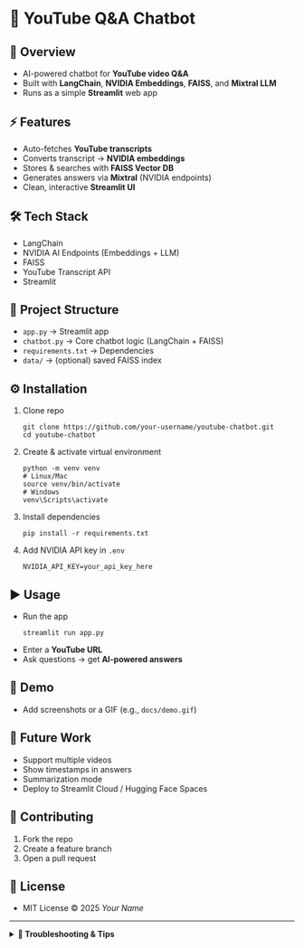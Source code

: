 <h1>🎥 YouTube Q&amp;A Chatbot</h1>

<!-- Optional: quick badges (replace # with real links/images) -->
<!-- <p>
  <img alt="License" src="https://img.shields.io/badge/License-MIT-green">
  <img alt="Python" src="https://img.shields.io/badge/Python-3.10%2B-blue">
  <img alt="Streamlit" src="https://img.shields.io/badge/Streamlit-app-red">
</p> -->

<h2>🔹 Overview</h2>
<ul>
  <li>AI-powered chatbot for <strong>YouTube video Q&amp;A</strong></li>
  <li>Built with <strong>LangChain</strong>, <strong>NVIDIA Embeddings</strong>, <strong>FAISS</strong>, and <strong>Mixtral LLM</strong></li>
  <li>Runs as a simple <strong>Streamlit</strong> web app</li>
</ul>

<h2>⚡ Features</h2>
<ul>
  <li>Auto-fetches <strong>YouTube transcripts</strong></li>
  <li>Converts transcript → <strong>NVIDIA embeddings</strong></li>
  <li>Stores &amp; searches with <strong>FAISS Vector DB</strong></li>
  <li>Generates answers via <strong>Mixtral</strong> (NVIDIA endpoints)</li>
  <li>Clean, interactive <strong>Streamlit UI</strong></li>
</ul>

<h2>🛠️ Tech Stack</h2>
<ul>
  <li>LangChain</li>
  <li>NVIDIA AI Endpoints (Embeddings + LLM)</li>
  <li>FAISS</li>
  <li>YouTube Transcript API</li>
  <li>Streamlit</li>
</ul>

<h2>📂 Project Structure</h2>
<ul>
  <li><code>app.py</code> → Streamlit app</li>
  <li><code>chatbot.py</code> → Core chatbot logic (LangChain + FAISS)</li>
  <li><code>requirements.txt</code> → Dependencies</li>
  <li><code>data/</code> → (optional) saved FAISS index</li>
</ul>

<h2>⚙️ Installation</h2>
<ol>
  <li>Clone repo
    <pre><code class="language-bash">git clone https://github.com/your-username/youtube-chatbot.git
cd youtube-chatbot
</code></pre>
  </li>
  <li>Create &amp; activate virtual environment
    <pre><code class="language-bash">python -m venv venv
# Linux/Mac
source venv/bin/activate
# Windows
venv\Scripts\activate
</code></pre>
  </li>
  <li>Install dependencies
    <pre><code class="language-bash">pip install -r requirements.txt
</code></pre>
  </li>
  <li>Add NVIDIA API key in <code>.env</code>
    <pre><code class="language-ini">NVIDIA_API_KEY=your_api_key_here
</code></pre>
  </li>
</ol>

<h2>▶️ Usage</h2>
<ul>
  <li>Run the app
    <pre><code class="language-bash">streamlit run app.py
</code></pre>
  </li>
  <li>Enter a <strong>YouTube URL</strong></li>
  <li>Ask questions → get <strong>AI-powered answers</strong></li>
</ul>

<h2>📸 Demo</h2>
<ul>
  <li>Add screenshots or a GIF (e.g., <code>docs/demo.gif</code>)</li>
</ul>

<h2>🚀 Future Work</h2>
<ul>
  <li>Support multiple videos</li>
  <li>Show timestamps in answers</li>
  <li>Summarization mode</li>
  <li>Deploy to Streamlit Cloud / Hugging Face Spaces</li>
</ul>

<h2>🤝 Contributing</h2>
<ol>
  <li>Fork the repo</li>
  <li>Create a feature branch</li>
  <li>Open a pull request</li>
</ol>

<h2>📜 License</h2>
<ul>
  <li>MIT License © 2025 <em>Your Name</em></li>
</ul>

<hr>

<!-- Optional collapsible: env & troubleshooting -->
<details>
  <summary><strong>🔧 Troubleshooting & Tips</strong></summary>
  <ul>
    <li>If transcripts aren’t found, ensure the video has captions or pass <code>languages=[&quot;en&quot;]</code> to the transcript fetcher.</li>
    <li>For long videos, increase chunk size/overlap in your text splitter to preserve context.</li>
    <li>Persist FAISS index in <code>data/</code> for faster repeated queries.</li>
  </ul>
</details>
